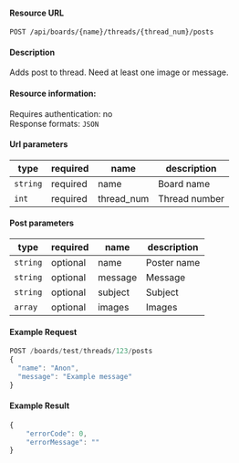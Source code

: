 #### Resource URL
`POST /api/boards/{name}/threads/{thread_num}/posts`

#### Description
  Adds post to thread. Need at least one image or message.

#### Resource information:
  Requires authentication: no  
  Response formats: `JSON`

#### Url parameters
| type     | required | name                 | description
|----------|----------|----------------------|-------------
| `string` | required | name                 | Board name
| `int`    | required | thread_num           | Thread number

#### Post parameters
| type     | required | name                 | description
|----------|----------|----------------------|-------------
| `string` | optional | name                 | Poster name
| `string` | optional | message              | Message
| `string` | optional | subject              | Subject
| `array`  | optional | images               | Images


#### Example Request
```javascript
POST /boards/test/threads/123/posts
{
  "name": "Anon",
  "message": "Example message"
}
```

#### Example Result
```javascript
{
    "errorCode": 0,
    "errorMessage": ""
}
```